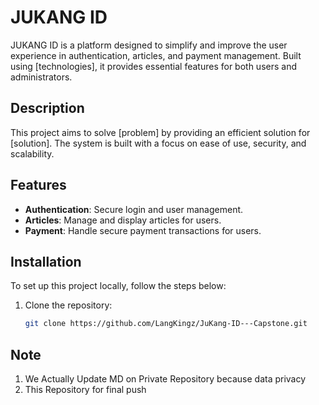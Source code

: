 # JUKANG ID

JUKANG ID is a platform designed to simplify and improve the user experience in authentication, articles, and payment management. Built using [technologies], it provides essential features for both users and administrators.

## Description

This project aims to solve [problem] by providing an efficient solution for [solution]. The system is built with a focus on ease of use, security, and scalability.

## Features

- **Authentication**: Secure login and user management.
- **Articles**: Manage and display articles for users.
- **Payment**: Handle secure payment transactions for users.

## Installation

To set up this project locally, follow the steps below:

1. Clone the repository:
   ```bash
   git clone https://github.com/LangKingz/JuKang-ID---Capstone.git

## Note
1. We Actually Update MD on Private Repository because data privacy
2. This Repository for final push
